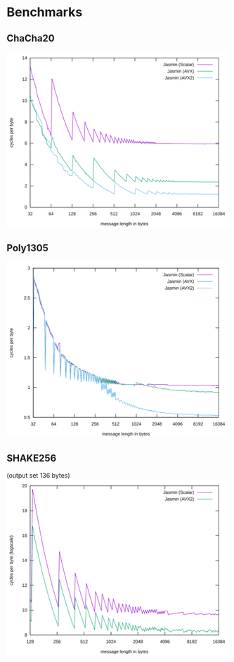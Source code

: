 # Benchmarks

## ChaCha20
![chacha20](https://github.com/tfaoliveira/libjc/blob/master/bench/results/chacha20/svg/chacha20_libjc_xor_cycles_32_16384.svg)

## Poly1305
![poly1305](https://github.com/tfaoliveira/libjc/blob/master/bench/results/poly1305/svg/poly1305_libjc_cycles_32_16384.svg)

## SHAKE256
(output set 136 bytes)
![shake256](https://github.com/tfaoliveira/libjc/blob/master/bench/results/keccak/svg/shake256_libjc_cycles_128_16384.svg)




